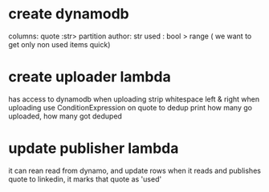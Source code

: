 # create dynamodb
columns: 
quote :str> partition
author: str 
used : bool > range ( we want to get only non used items quick)

# create uploader lambda
has access to dynamodb
when uploading strip whitespace left & right
when uploading use ConditionExpression on quote to dedup
print how many go uploaded, how many got deduped

# update publisher lambda
it can rean read from dynamo, and update rows
when it reads and publishes quote to linkedin, it marks that quote as 'used'

